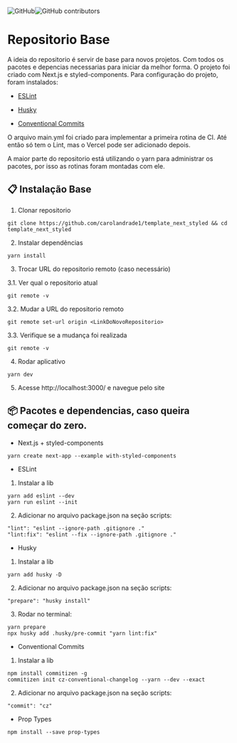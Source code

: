 ![GitHub](https://img.shields.io/github/license/SchultzGabriel/Aluralunos?style=for-the-badge)![GitHub contributors](https://img.shields.io/github/contributors/SchultzGabriel/Aluralunos?style=for-the-badge)
# Repositorio Base

A ideia do repositorio é servir de base para novos projetos. Com todos os pacotes e depencias necessarias para iniciar da melhor forma. O projeto foi criado com Next.js e styled-components. Para configuração do projeto, foram instalados:

- [ESLint](https://eslint.org/)

- [Husky](https://typicode.github.io/husky/#/)

- [Conventional Commits](https://www.conventionalcommits.org/en/v1.0.0/)

O arquivo main.yml foi criado para implementar a primeira rotina de CI. Até então só tem o Lint, mas o Vercel pode ser adicionado depois.

A maior parte do repositorio está utilizando o yarn para administrar os pacotes, por isso as rotinas foram montadas com ele.

## 📋 Instalação Base

1. Clonar repositorio

```
git clone https://github.com/carolandrade1/template_next_styled && cd template_next_styled
```

2. Instalar dependências

```
yarn install
```

3. Trocar URL do repositorio remoto (caso necessário)

3.1. Ver qual o repositorio atual
```
git remote -v
```
3.2. Mudar a URL do repositorio remoto
```
git remote set-url origin <LinkDoNovoRepositorio>
```
3.3. Verifique se a mudança foi realizada
```
git remote -v
```

4. Rodar aplicativo

```
yarn dev
```

5. Acesse http://localhost:3000/ e navegue pelo site

## 📦 Pacotes e dependencias, caso queira começar do zero.

- Next.js + styled-components

```
yarn create next-app --example with-styled-components
```

- ESLint

1. Instalar a lib

```
yarn add eslint --dev
yarn run eslint --init
```

2. Adicionar no arquivo package.json na seção scripts:

```
"lint": "eslint --ignore-path .gitignore ."
"lint:fix": "eslint --fix --ignore-path .gitignore ."
```

- Husky

1. Instalar a lib

```
yarn add husky -D
```

2. Adicionar no arquivo package.json na seção scripts:

```
"prepare": "husky install"
```

3. Rodar no terminal:

```
yarn prepare
npx husky add .husky/pre-commit "yarn lint:fix"
```

- Conventional Commits

1. Instalar a lib

```
npm install commitizen -g
commitizen init cz-conventional-changelog --yarn --dev --exact
```

2. Adicionar no arquivo package.json na seção scripts:

```
"commit": "cz"
```

- Prop Types

```
npm install --save prop-types
```
